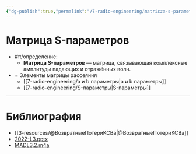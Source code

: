 ```yaml
---
{"dg-publish":true,"permalink":"/7-radio-engineering/matricza-s-parametrov/","title":"Матрица S-параметров","tags":["свч"]}
---
```



# Матрица S-параметров

- #π/определение:
	- **Матрица S-параметров** — матрица, связывающая комплексные амплитуды падающих и отражённых волн.
- = Элементы матрицы рассеяния
	- [[7-radio-engineering/a и b параметры\|a и b параметры]]
	- [[7-radio-engineering/S-параметры\|S-параметры]]

---

# Библиография

- [[3-resources/@ВозвратныеПотериКСВa\|@ВозвратныеПотериКСВa]]
- [2022-L3.pptx](file:///C:%5CUsers%5CMojo%5CiCloudDrive%5C_university%5CIllarionov%5Clecture-presentations%5C2022-L3.pptx)
- [MADL3.2.m4a](file:///C:%5CUsers%5CMojo%5CiCloudDrive%5C_university%5CIllarionov%5Clecture-recording%5CMADL3.2.m4a)
